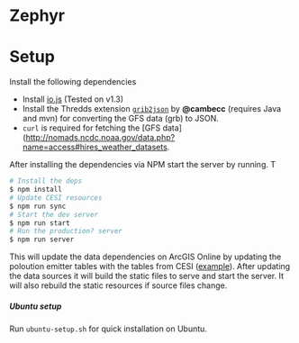 Zephyr
================

# Setup

Install the following dependencies

- Install [io.js](https://iojs.org/en/index.html) (Tested on v1.3)
- Install the Thredds extension [`grib2json`](https://github.com/cambecc/grib2json) by **@cambecc** (requires Java and mvn) for converting the GFS data (grb) to JSON.
- `curl` is required for fetching the [GFS data](http://nomads.ncdc.noaa.gov/data.php?name=access#hires_weather_datasets.

After installing the dependencies via NPM start the server by running. T

```sh
# Install the deps
$ npm install
# Update CESI resources
$ npm run sync
# Start the dev server
$ npm run start
# Run the production? server
$ npm run server
```

This will update the data dependencies on ArcGIS Online by updating the poloution emitter tables with the tables from CESI ([example](http://maps-cartes.ec.gc.ca/indicators-indicateurs/TableView.aspx?ID=7)). After updating the data sources it will build the static files to serve and start the server. It will also rebuild the static resources if source files change.

##### Ubuntu setup

Run `ubuntu-setup.sh` for quick installation on Ubuntu.
